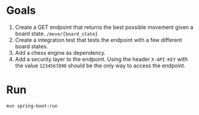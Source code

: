# Goals

1. Create a GET endpoint that returns the best possible movement given a board state. `/move/{board_state}`
2. Create a integration test that tests the endpoint with a few different board states.
3. Add a chess engine as dependency.
4. Add a security layer to the endpoint. Using the header `X-API-KEY` with the value `1234567890` should be the only way to access the endpoint.

# Run

```
mvn spring-boot:run
```